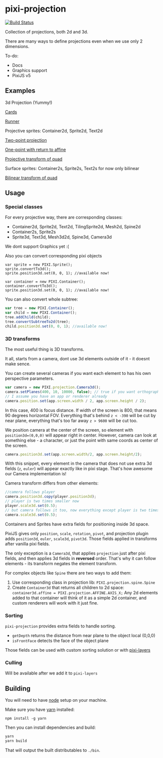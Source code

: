 # pixi-projection

[![Build Status](https://travis-ci.org/pixijs/pixi-projection.svg?branch=master)](https://travis-ci.org/pixijs/pixi-projection)

Collection of projections, both 2d and 3d.

There are many ways to define projections even when we use only 2 dimensions.

To-do:

- Docs
- Graphics support
- PixiJS v5

## Examples

3d Projection (Yummy!)

[Cards](http://pixijs.github.io/examples/#/projection/cards.js)

[Runner](http://pixijs.github.io/examples/#/projection/runner.js)

Projective sprites: Container2d, Sprite2d, Text2d

[Two-point projection](http://pixijs.github.io/examples/#/projection/basic.js)

[One-point with return to affine](http://pixijs.github.io/examples/#/projection/plane.js)

[Projective transform of quad](http://pixijs.github.io/examples/#/projection/quad-homo.js)

Surface sprites: Container2s, Sprite2s, Text2s for now only bilinear

[Bilinear transform of quad](http://pixijs.github.io/examples/#/projection/quad-bi.js)

## Usage

### Special classes

For every projective way, there are corresponding classes:

* Container2d, Sprite2d, Text2d, TilingSprite2d, Mesh2d, Spine2d
* Container2s, Sprite2s
* Sprite3d, Text3d, Mesh3d2d, Spine3d, Camera3d

We dont support Graphics yet :(

Also you can convert corresponding pixi objects

```
var sprite = new PIXI.Sprite();
sprite.convertTo3d();
sprite.position3d.set(0, 0, 1); //available now!

var container = new PIXI.Container();
container.convertTo3d();
sprite.position3d.set(0, 0, 1); //available now!
```

You can also convert whole subtree:

```js
var tree = new PIXI.Container();
var child = new PIXI.Container();
tree.addChild(child);
tree.convertSubtreeTo2d(tree);
child.position3d.set(0, 0, 1); //available now!
```

### 3D transforms

The most useful thing is 3D transforms.

It all, starts from a camera, dont use 3d elements outside of it - it doesnt make sence.

You can create several cameras if you want each element to has his own perspective parameters.

```js
var camera = new PIXI.projection.Camera3d();
camera.setPlanes(400, 10, 10000, false); // true if you want orthographics projection
// I assume you have an app or renderer already 
camera.position.set(app.screen.width / 2, app.screen.height / 2);
```

In this case, 400 is focus distance. If width of the screen is 800, that means 90 degrees horizontal FOV.
Everything that's behind `z < -390` will be cut by near plane, everything that's too far away `z > 9600` will be cut too. 

We position camera at the center of the screen, so element with `position3d=(0,0,0)` will appear right in center.
However, camera can look at something else - a character, or just the point with same coords as center of the screen.

```js
camera.position3d.set(app.screen.width/2, app.screen.height/2);
```

With this snippet, every element in the camera that does not use extra 3d fields (`z`, `euler`) will appear exactly like in pixi stage.
That's how awesome our Camera implementation is!

Camera transform differs from other elements: 

```js
//camera follows player
camera.position3d.copy(player.position3d);
// player is two times smaller now
player.scale3d.set(0.5); 
// but camera follows it too, now everything except player is two times bigger on screen :)
camera.scale3d.set(0.5); 
```

Containers and Sprites have extra fields for positioning inside 3d space.

PixiJS gives only `position`, `scale`, `rotation`, `pivot`, 
and projection plugin adds `position3d`, `euler`, `scale3d`, `pivot3d`. Those fields applied in transforms after vanilla pixi fields.

The only exception is a `Camera3d`, that applies `projection` just after pixi fields, and then applies 3d fields in **reversed** order.
That's why it can follow elements - its transform negates the element transform.

For complex objects like `Spine` there are two ways to add them:

1. Use corresponding class in projection lib: `PIXI.projection.spine.Spine`
2. Create `Container3d` that returns all children to 2d space: `container3d.affine = PIXI.projection.AFFINE.AXIS_X;` 
Any 2d elements added to that container will think of it as a simple 2d container, and custom renderers will work with it just fine.

### Sorting

`pixi-projection` provides extra fields to handle sorting. 
 
* `getDepth` returns the distance from near plane to the object local (0,0,0)
* `isFrontFace` detects the face of the object plane

Those fields can be used with custom sorting solution or with [pixi-layers](https://github.com/pixijs/pixi-display/tree/layers/)

### Culling

Will be available after we add it to `pixi-layers`

## Building

You will need to have [node][node] setup on your machine.

Make sure you have [yarn][yarn] installed:

    npm install -g yarn

Then you can install dependencies and build:

```bash
yarn
yarn build
```

That will output the built distributables to `./bin`.

[node]:             https://nodejs.org/
[typescript]:       https://www.typescriptlang.org/
[yarn]:             https://yarnpkg.com

